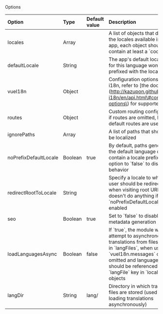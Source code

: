 Options

| Option | Type | Default value | Description |
| :--- | :--- | :--- | :--- |
| locales | Array |  | A list of objects that describes the locales available in your app, each object should contain at least a \`code\` key |
| defaultLocale | String |  | The app's default locale, URLs for this language won't be prefixed with the locale code |
| vueI18n | Object |  | Configuration options for vue-i18n, refer to \[the doc\]\(http://kazupon.github.io/vue-i18n/en/api.html\#constructor-options\) for supported options |
| routes | Object |  | Custom routing configuration, if routes are omitted, Nuxt's default routes are used |
| ignorePaths | Array |  | A list of paths that should not be localized |
| noPrefixDefaultLocale | Boolean | true | By default, paths generated for the default language don't contain a locale prefix, set this option to \`false\` to disable this behavior |
| redirectRootToLocale | String |  | Specify a locale to which the user should be redirected when visiting root URL \(/\), doesn't do anything if \`noPrefixDefaultLocale\` is enabled |
| seo | Boolean | true | Set to \`false\` to disable SEO metadata generation |
| loadLanguagesAsync | Boolean | false | If \`true\`, the module will attempt to asynchronously load translations from files defined in \`langFiles\`, when using this, \`vueI18n.messages\` can be omitted and language files should be referenced using a \`langFile\` key in \`locales\` objects |
| langDir | String | lang/ | Directory in which translations files are stored \(used when loading translations asynchronously\) |



